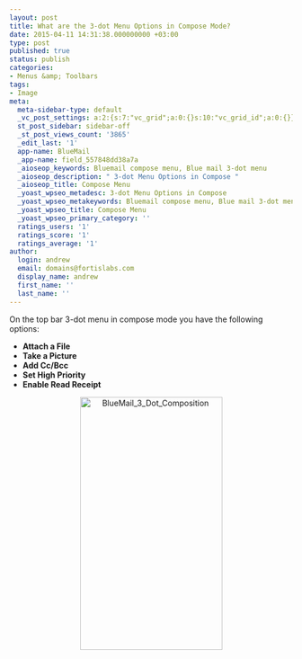 ```yaml
---
layout: post
title: What are the 3-dot Menu Options in Compose Mode?
date: 2015-04-11 14:31:38.000000000 +03:00
type: post
published: true
status: publish
categories:
- Menus &amp; Toolbars
tags:
- Image
meta:
  meta-sidebar-type: default
  _vc_post_settings: a:2:{s:7:"vc_grid";a:0:{}s:10:"vc_grid_id";a:0:{}}
  st_post_sidebar: sidebar-off
  _st_post_views_count: '3865'
  _edit_last: '1'
  app-name: BlueMail
  _app-name: field_557848dd38a7a
  _aioseop_keywords: Bluemail compose menu, Blue mail 3-dot menu
  _aioseop_description: " 3-dot Menu Options in Compose "
  _aioseop_title: Compose Menu
  _yoast_wpseo_metadesc: 3-dot Menu Options in Compose
  _yoast_wpseo_metakeywords: Bluemail compose menu, Blue mail 3-dot menu
  _yoast_wpseo_title: Compose Menu
  _yoast_wpseo_primary_category: ''
  ratings_users: '1'
  ratings_score: '1'
  ratings_average: '1'
author:
  login: andrew
  email: domains@fortislabs.com
  display_name: andrew
  first_name: ''
  last_name: ''
---
```

<p>On the top bar 3-dot menu in compose mode you have the following options:</p>
<ul>
<li><b>Attach a File</b></li>
<li><b>Take a Picture</b></li>
<li><b>Add Cc/Bcc</b></li>
<li><b>Set High Priority</b></li>
<li><b>Enable Read Receipt</b></li>
</ul>
<p style="text-align: center;"><img class="alignnone wp-image-4047 size-full" src="{{ site.baseurl }}/assets/BlueMail_3_Dot_Composition.gif" alt="BlueMail_3_Dot_Composition" width="253" height="450" /></p>
<p>&nbsp;</p>
